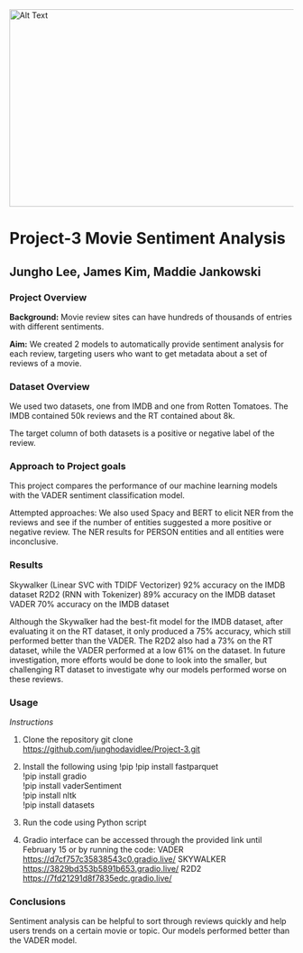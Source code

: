  <img src= "https://legacybox.com/cdn/shop/articles/LBFilmReel_991x.progressive.jpg?v=1563402798" alt="Alt Text" width="800" height="350">

# Project-3 Movie Sentiment Analysis
## Jungho Lee, James Kim, Maddie Jankowski

### Project Overview

**Background:**
Movie review sites can have hundreds of thousands of entries with different sentiments. 

**Aim:**
We created 2 models to automatically provide sentiment analysis for each review, targeting users who want to get metadata about a set of reviews of a movie.

### Dataset Overview
We used two datasets, one from IMDB and one from Rotten Tomatoes. The IMDB contained 50k reviews and the RT contained about 8k. 

The target column of both datasets is a positive or negative label of the review.

### Approach to Project goals 
This project compares the performance of our machine learning models with the VADER sentiment classification model. 

Attempted approaches: We also used Spacy and BERT to elicit NER from the reviews and see if the number of entities suggested a more positive or negative review. The NER results for PERSON entities and all entities were inconclusive. 

### Results 
Skywalker (Linear SVC with TDIDF Vectorizer) 92% accuracy on the IMDB dataset
R2D2 (RNN with Tokenizer) 89% accuracy on the IMDB dataset
VADER 70% accuracy on the IMDB dataset

Although the Skywalker had the best-fit model for the IMDB dataset, after evaluating it on the RT dataset, it only produced a 75% accuracy, which still performed better than the VADER. The R2D2 also had a 73% on the RT dataset, while the VADER performed at a low 61% on the dataset. In future investigation, more efforts would be done to look into the smaller, but challenging RT dataset to investigate why our models performed worse on these reviews. 

###  Usage

*Instructions*
1. Clone the repository 
   git clone https://github.com/junghodavidlee/Project-3.git
   
2. Install the following using !pip
!pip install fastparquet \
!pip install gradio \
!pip install vaderSentiment \
!pip install nltk \
!pip install datasets 

4. Run the code using Python script
  
5. Gradio interface can be accessed through the provided link until February 15 or by running the code:
  VADER https://d7cf757c35838543c0.gradio.live/
  SKYWALKER https://3829bd353b5891b653.gradio.live/
  R2D2 https://7fd21291d8f7835edc.gradio.live/

### Conclusions
Sentiment analysis can be helpful to sort through reviews quickly and help users trends on a certain movie or topic. Our models performed better than the VADER model.
